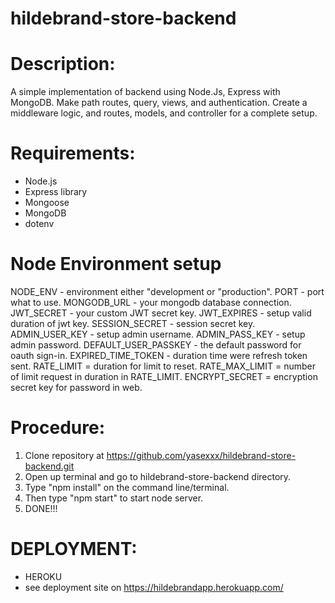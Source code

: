 # hildebrand-store-backend

# Description:
A simple implementation of backend using Node.Js, Express with MongoDB. Make path routes, query, views, and authentication. Create a middleware logic, and routes, models, and controller for a complete setup.

# Requirements:
* Node.js
* Express library
* Mongoose
* MongoDB
* dotenv

# Node Environment setup
NODE_ENV - environment either "development or "production".
PORT - port what to use.
MONGODB_URL - your mongodb database connection.
JWT_SECRET - your custom JWT secret key.
JWT_EXPIRES - setup valid duration of jwt key.
SESSION_SECRET - session secret key.
ADMIN_USER_KEY - setup admin username.
ADMIN_PASS_KEY - setup admin password.
DEFAULT_USER_PASSKEY - the default password for oauth sign-in.
EXPIRED_TIME_TOKEN - duration time were refresh token sent.
RATE_LIMIT = duration for limit to reset.
RATE_MAX_LIMIT = number of limit request in duration in RATE_LIMIT.
ENCRYPT_SECRET = encryption secret key for password in web.



# Procedure:
1. Clone repository at https://github.com/yasexxx/hildebrand-store-backend.git
2. Open up terminal and go to hildebrand-store-backend directory.
3. Type "npm install" on the command line/terminal.
4. Then type "npm start" to start node server.
5. DONE!!!

# DEPLOYMENT:
* HEROKU
* see deployment site on https://hildebrandapp.herokuapp.com/


